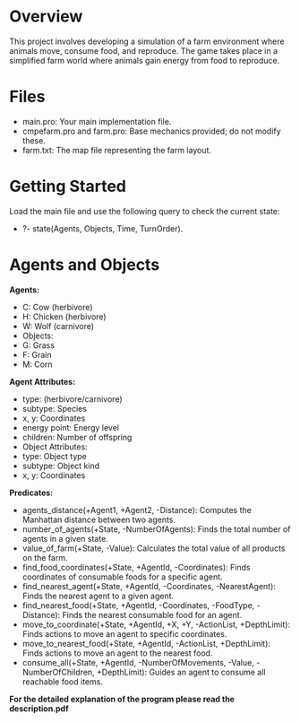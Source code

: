 # Overview
This project involves developing a simulation of a farm environment where animals move, consume food, and reproduce. The game takes place in a simplified farm world where animals gain energy from food to reproduce.

# Files
* main.pro: Your main implementation file.
* cmpefarm.pro and farm.pro: Base mechanics provided; do not modify these.
* farm.txt: The map file representing the farm layout.


# Getting Started
Load the main file and use the following query to check the current state:

* ?- state(Agents, Objects, Time, TurnOrder).

  
# Agents and Objects

**Agents:**
* C: Cow (herbivore)
* H: Chicken (herbivore)
* W: Wolf (carnivore)
* Objects:
* G: Grass
* F: Grain
* M: Corn
  
**Agent Attributes:**
* type: (herbivore/carnivore)
* subtype: Species
* x, y: Coordinates
* energy point: Energy level
* children: Number of offspring
* Object Attributes:
* type: Object type
* subtype: Object kind
* x, y: Coordinates
  
**Predicates:**
* agents_distance(+Agent1, +Agent2, -Distance): Computes the Manhattan distance between two agents.
* number_of_agents(+State, -NumberOfAgents): Finds the total number of agents in a given state. 
* value_of_farm(+State, -Value): Calculates the total value of all products on the farm.
* find_food_coordinates(+State, +AgentId, -Coordinates): Finds coordinates of consumable foods for a specific agent.
* find_nearest_agent(+State, +AgentId, -Coordinates, -NearestAgent): Finds the nearest agent to a given agent.
* find_nearest_food(+State, +AgentId, -Coordinates, -FoodType, -Distance): Finds the nearest consumable food for an agent.
* move_to_coordinate(+State, +AgentId, +X, +Y, -ActionList, +DepthLimit): Finds actions to move an agent to specific coordinates.
* move_to_nearest_food(+State, +AgentId, -ActionList, +DepthLimit): Finds actions to move an agent to the nearest food.
* consume_all(+State, +AgentId, -NumberOfMovements, -Value, -NumberOfChildren, +DepthLimit): Guides an agent to consume all reachable food items.


**For the detailed explanation of the program please read the description.pdf**
